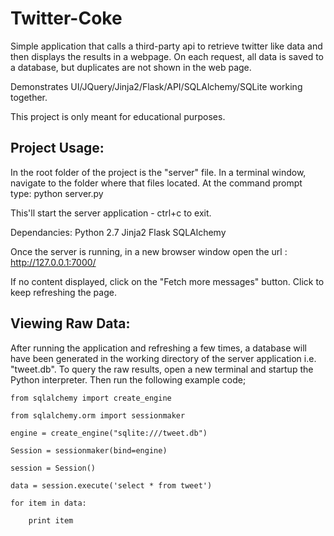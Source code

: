 Twitter-Coke
============

Simple application that calls a third-party api to retrieve twitter like data and then displays the results in a webpage.
On each request, all data is saved to a database, but duplicates are not shown in the web page.

Demonstrates UI/JQuery/Jinja2/Flask/API/SQLAlchemy/SQLite working together.

This project is only meant for educational purposes.


Project Usage:
--------------

In the root folder of the project is the "server" file.
In a terminal window, navigate to the folder where that files located.
At the command prompt type:
python server.py

This'll start the server application - ctrl+c to exit.

Dependancies:
    Python 2.7
    Jinja2
    Flask
    SQLAlchemy

Once the server is running, in a new browser window open the url : 
  http://127.0.0.1:7000/

If no content displayed, click on the "Fetch more messages" button.
Click to keep refreshing the page.



Viewing Raw Data:
-----------------

After running the application and refreshing a few times, a database will have been generated in the working directory of the server application i.e. "tweet.db".
To query the raw results, open a new terminal and startup the Python interpreter. Then run the following example code;

    from sqlalchemy import create_engine

    from sqlalchemy.orm import sessionmaker

    engine = create_engine("sqlite:///tweet.db")

    Session = sessionmaker(bind=engine)

    session = Session()

    data = session.execute('select * from tweet')

    for item in data:

        print item

